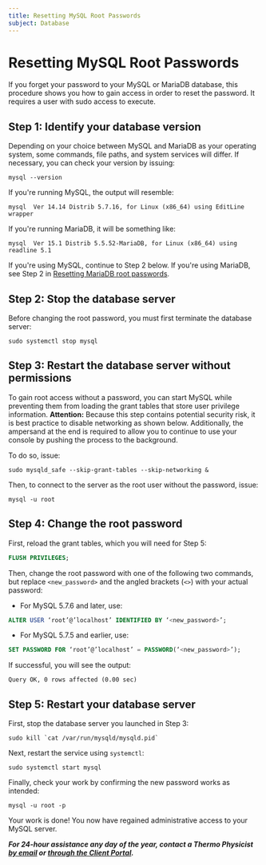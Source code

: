 ```yaml
---
title: Resetting MySQL Root Passwords
subject: Database
---
```


# Resetting MySQL Root Passwords

If you forget your password to your MySQL or MariaDB database, this procedure shows you how to gain access in order to reset the password. It requires a user with sudo access to execute.

## Step 1: Identify your database version
Depending on your choice between MySQL and MariaDB as your operating system, some commands, file paths, and system services will differ. If necessary, you can check your version by issuing:
```shell
mysql --version
```
If you're running MySQL, the output will resemble:
```shell
mysql  Ver 14.14 Distrib 5.7.16, for Linux (x86_64) using EditLine wrapper
```
If you're running MariaDB, it will be something like:
```shell
mysql  Ver 15.1 Distrib 5.5.52-MariaDB, for Linux (x86_64) using readline 5.1
```
If you're using MySQL, continue to Step 2 below. If you're using MariaDB, see Step 2 in [Resetting MariaDB root passwords](https://www.thermo.io/how-to/security/resetting-mariadb-root-passwords).
## Step 2: Stop the database server
Before changing the root password, you must first terminate the database server:
```shell
sudo systemctl stop mysql
```

## Step 3: Restart the database server without permissions
To gain root access without a password, you can start MySQL while preventing them from loading the grant tables that store user privilege information.
**Attention:** Because this step contains potential security risk, it is best practice to disable networking as shown below. Additionally, the ampersand at the end is required to allow you to continue to use your console by pushing the process to the background.

To do so, issue:
```shell
sudo mysqld_safe --skip-grant-tables --skip-networking &
```
Then, to connect to the server as the root user without the password, issue:
```shell
mysql -u root
```

## Step 4: Change the root password
First, reload the grant tables, which you will need for Step 5:
```sql
FLUSH PRIVILEGES;
```
Then, change the root password with one of the following two commands, but replace `<new_password>` and the angled brackets (`<>`) with your actual password:
* For MySQL 5.7.6 and later, use:
```sql
ALTER USER ‘root’@’localhost’ IDENTIFIED BY ‘<new_password>’;
```
* For MySQL 5.7.5 and earlier, use:
```sql
SET PASSWORD FOR ‘root’@’localhost’ = PASSWORD(‘<new_password>’);
```
If successful, you will see the output:
```shell
Query OK, 0 rows affected (0.00 sec)
```

## Step 5: Restart your database server
First, stop the database server you launched in Step 3:
```shell
sudo kill `cat /var/run/mysqld/mysqld.pid`
```
Next, restart the service using `systemctl`:
```shell
sudo systemctl start mysql
```
Finally, check your work by confirming the new password works as intended:
```shell
mysql -u root -p
```
Your work is done! You now have regained administrative access to your MySQL server.

**_For 24-hour assistance any day of the year, contact a Thermo Physicist [by email](mailto:physicists@thermo.io) or [through the Client Portal](https://www.thermo.io/login/)._**
